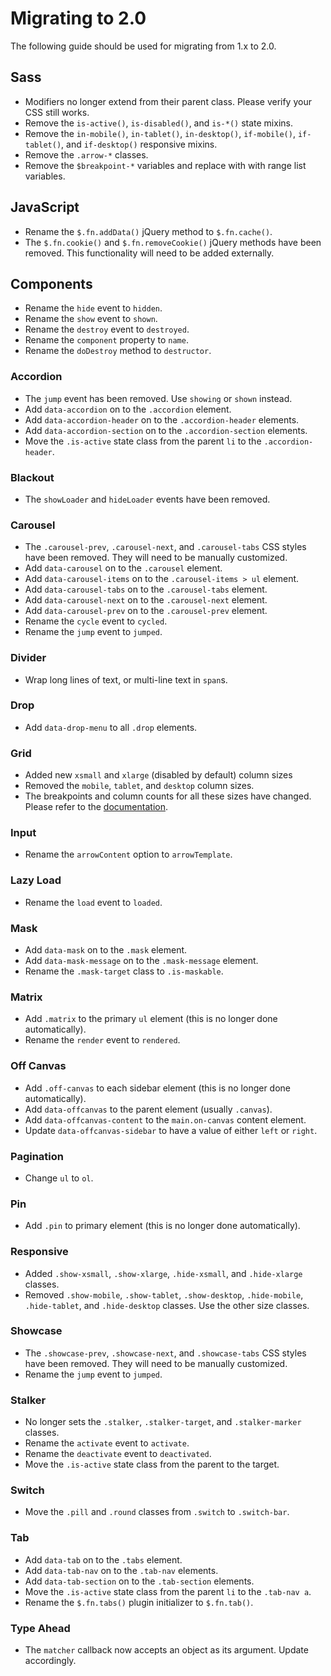 # Migrating to 2.0 #

The following guide should be used for migrating from 1.x to 2.0. 

## Sass ##

* Modifiers no longer extend from their parent class. Please verify your CSS still works.
* Remove the `is-active()`, `is-disabled()`, and `is-*()` state mixins.
* Remove the `in-mobile()`, `in-tablet()`, `in-desktop()`, `if-mobile()`, `if-tablet()`, and `if-desktop()` responsive mixins.
* Remove the `.arrow-*` classes.
* Remove the `$breakpoint-*` variables and replace with with range list variables.
    
## JavaScript ##

* Rename the `$.fn.addData()` jQuery method to `$.fn.cache()`.
* The `$.fn.cookie()` and `$.fn.removeCookie()` jQuery methods have been removed. This functionality will need to be added externally.

## Components ##

* Rename the `hide` event to `hidden`.
* Rename the `show` event to `shown`.
* Rename the `destroy` event to `destroyed`.
* Rename the `component` property to `name`.
* Rename the `doDestroy` method to `destructor`.

### Accordion ###

* The `jump` event has been removed. Use `showing` or `shown` instead.
* Add `data-accordion` on to the `.accordion` element.
* Add `data-accordion-header` on to the `.accordion-header` elements.
* Add `data-accordion-section` on to the `.accordion-section` elements.
* Move the `.is-active` state class from the parent `li` to the `.accordion-header`.

### Blackout ###

* The `showLoader` and `hideLoader` events have been removed.

### Carousel ###

* The `.carousel-prev`, `.carousel-next`, and `.carousel-tabs` CSS styles have been removed. 
    They will need to be manually customized.
* Add `data-carousel` on to the `.carousel` element.
* Add `data-carousel-items` on to the `.carousel-items > ul` element.
* Add `data-carousel-tabs` on to the `.carousel-tabs` element.
* Add `data-carousel-next` on to the `.carousel-next` element.
* Add `data-carousel-prev` on to the `.carousel-prev` element.
* Rename the `cycle` event to `cycled`.
* Rename the `jump` event to `jumped`.

### Divider ###

* Wrap long lines of text, or multi-line text in `span`s.

### Drop ###

* Add `data-drop-menu` to all `.drop` elements.

### Grid ###

* Added new `xsmall` and `xlarge` (disabled by default) column sizes
* Removed the `mobile`, `tablet`, and `desktop` column sizes.
* The breakpoints and column counts for all these sizes have changed. Please refer to the [documentation](../components/grid.md).

### Input ###

* Rename the `arrowContent` option to `arrowTemplate`.

### Lazy Load ###

* Rename the `load` event to `loaded`.

### Mask ###

* Add `data-mask` on to the `.mask` element.
* Add `data-mask-message` on to the `.mask-message` element.
* Rename the `.mask-target` class to `.is-maskable`.

### Matrix ###

* Add `.matrix` to the primary `ul` element (this is no longer done automatically).
* Rename the `render` event to `rendered`.

### Off Canvas ###

* Add `.off-canvas` to each sidebar element (this is no longer done automatically).
* Add `data-offcanvas` to the parent element (usually `.canvas`).
* Add `data-offcanvas-content` to the `main.on-canvas` content element.
* Update `data-offcanvas-sidebar` to have a value of either `left` or `right`.

### Pagination ###

* Change `ul` to `ol`.

### Pin ###

* Add `.pin` to primary element (this is no longer done automatically).

### Responsive ###

* Added `.show-xsmall`, `.show-xlarge`, `.hide-xsmall`, and `.hide-xlarge` classes.
* Removed `.show-mobile`, `.show-tablet`, `.show-desktop`, `.hide-mobile`, `.hide-tablet`, and `.hide-desktop` classes. 
    Use the other size classes.
    
### Showcase ###

* The `.showcase-prev`, `.showcase-next`, and `.showcase-tabs` CSS styles have been removed. 
    They will need to be manually customized.
* Rename the `jump` event to `jumped`.

### Stalker ###

* No longer sets the `.stalker`, `.stalker-target`, and `.stalker-marker` classes.
* Rename the `activate` event to `activate`.
* Rename the `deactivate` event to `deactivated`.
* Move the `.is-active` state class from the parent to the target.

### Switch ###

* Move the `.pill` and `.round` classes from `.switch` to `.switch-bar`.

### Tab ###

* Add `data-tab` on to the `.tabs` element.
* Add `data-tab-nav` on to the `.tab-nav` elements.
* Add `data-tab-section` on to the `.tab-section` elements.
* Move the `.is-active` state class from the parent `li` to the `.tab-nav a`.
* Rename the `$.fn.tabs()` plugin initializer to `$.fn.tab()`.

### Type Ahead ###

* The `matcher` callback now accepts an object as its argument. Update accordingly.
